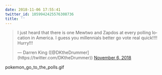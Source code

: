 ```yaml
---
date: 2018-11-06 17:55:41
twitter_id: 1059942425576308736
title: ''
---
```


<blockquote class="twitter-tweet"><p lang="en" dir="ltr">I just heard that there is one Mewtwo and Zapdos at every polling location in America. I guess you millennials better go vote real quick!!!! Hurry!!!</p>&mdash; Darren King ([@DKtheDrummer](https://twitter.com/DKtheDrummer)) <a href="https://twitter.com/DKtheDrummer/status/1059936028046303232?ref_src=twsrc%5Etfw">November 6, 2018</a></blockquote>
<script async src="https://platform.twitter.com/widgets.js" charset="utf-8"></script>

pokemon_go_to_the_polls.gif
